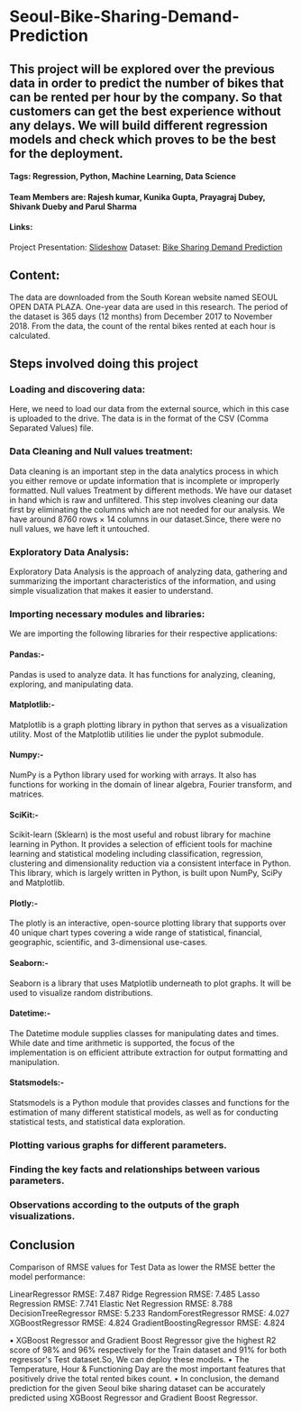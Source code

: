 # Seoul-Bike-Sharing-Demand-Prediction

##   This project will be explored over the previous data in order to predict the number of bikes that can be rented per hour by the company. So that customers can get the best experience without any delays. We will build different regression models and check which proves to be the best for the deployment.

#### Tags: Regression, Python, Machine Learning, Data Science 

#### Team Members are: Rajesh kumar, Kunika Gupta, Prayagraj Dubey, Shivank Dueby and Parul Sharma

#### Links:  
Project Presentation: [Slideshow](https://drive.google.com/file/d/1HFd9jKPJBAGv-kOcDQg7HAqhuAMd0T4k/view?usp=sharing)
Dataset: [Bike Sharing Demand Prediction](https://drive.google.com/file/d/1A81TMIl0oe2G3SQ8zpT0AFJJtsZ26KAj/view?usp=sharing)

## Content:
The data are downloaded from the South Korean website named SEOUL OPEN DATA PLAZA. One-year data are used in this research. The period of the dataset is 365 days (12 months) from December 2017 to November 2018. From the data, the count of the rental bikes rented at each hour is calculated.

<h2><b>Steps involved doing this project</b></h2>

<h3><b>Loading and discovering data:</b></h3> Here, we need to load our data from the external source, which in this case is uploaded to the drive. The data is in the format of the CSV (Comma Separated Values) file.

<h3><b>Data Cleaning  and Null values treatment:</b></h3> Data cleaning is an important step in the data analytics process in which you either remove or update information that is incomplete or improperly formatted.  Null values Treatment by different methods. We have our dataset in hand which is raw and unfiltered. This step involves cleaning our data first by eliminating the columns which are not needed for our analysis. We have around 8760 rows × 14 columns in our dataset.Since, there were no null values, we have left it untouched.

<h3><b>Exploratory Data Analysis:</b></h3>Exploratory Data Analysis is the approach of analyzing data, gathering and summarizing the important characteristics of the information, and using simple visualization that makes it easier to understand.

<h3><b>Importing necessary modules and libraries:</b></h3>We are importing the following libraries for their respective applications:

 <h4><b>Pandas:-</h4></b> Pandas is used to analyze data. It has functions for analyzing, cleaning, exploring, and manipulating data.
 <h4><b>Matplotlib:-</h4></b>  Matplotlib is a graph plotting library in python that serves as a visualization utility. Most of the Matplotlib utilities lie under the pyplot submodule.
 <h4><b>Numpy:-</h4></b>  NumPy is a Python library used for working with arrays. It also has functions for working in the domain of linear algebra, Fourier transform, and matrices.
 <h4><b>SciKit:-</h4></b>  Scikit-learn (Sklearn) is the most useful and robust library for machine learning in Python. It provides a selection of efficient    tools for machine learning and statistical modeling including classification, regression, clustering and dimensionality reduction via a consistent interface in Python. This library, which is largely written in Python, is built upon NumPy, SciPy and Matplotlib.
 <h4><b>Plotly:-</h4></b>  The plotly is an interactive, open-source plotting library that supports over 40 unique chart types covering a wide range of statistical, financial, geographic, scientific, and 3-dimensional use-cases.
 <h4><b>Seaborn:-</h4></b>  Seaborn is a library that uses Matplotlib underneath to plot graphs. It will be used to visualize random distributions.
 <h4><b>Datetime:-</h4></b>  The Datetime module supplies classes for manipulating dates and times. While date and time arithmetic is supported, the focus of the implementation is on efficient attribute extraction for output formatting and manipulation.
 <h4><b>Statsmodels:-</h4></b>  Statsmodels is a Python module that provides classes and functions for the estimation of many different statistical models, as well as for conducting statistical tests, and statistical data exploration.

<h3><b>Plotting various graphs for different parameters.</b></h3>

<h3><b>Finding the key facts and relationships between various parameters.</b></h3>

<h3><b>Observations according to the outputs of the graph visualizations.</b></h3>

## <b>Conclusion</b>
Comparison of RMSE values for Test Data as lower the RMSE better the model performance:

LinearRegressor RMSE: 7.487
Ridge Regression RMSE: 7.485
Lasso Regression RMSE: 7.741
Elastic Net Regression RMSE: 8.788
DecisionTreeRegressor RMSE: 5.233
RandomForestRegressor RMSE: 4.027
XGBoostRegressor RMSE: 4.824
GradientBoostingRegressor RMSE: 4.824

• XGBoost Regressor and Gradient Boost Regressor give the highest R2 score of 98% and 96% respectively for the Train dataset and 91% for both regressor's Test dataset.So, We can deploy these models.
• The Temperature, Hour & Functioning Day are the most important features that positively drive the total rented bikes count.
• In conclusion, the demand prediction for the given Seoul bike sharing dataset can be accurately predicted using XGBoost Regressor and Gradient Boost Regressor.

